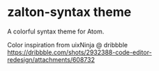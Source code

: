 # zalton-syntax theme

A colorful syntax theme for Atom.

Color inspiration from uixNinja @ dribbble https://dribbble.com/shots/2932388-code-editor-redesign/attachments/608732
